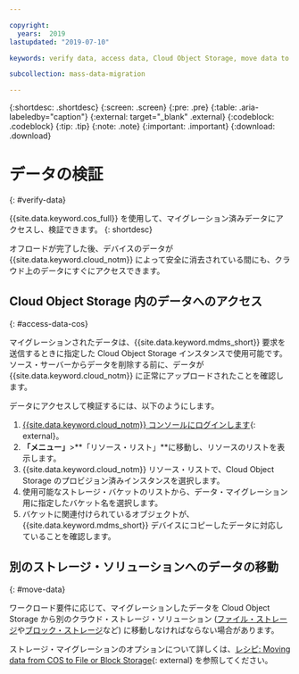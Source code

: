 ```yaml
---

copyright:
  years:  2019
lastupdated: "2019-07-10"

keywords: verify data, access data, Cloud Object Storage, move data to Block Storage, move data to File Storage

subcollection: mass-data-migration

---
```


{:shortdesc: .shortdesc}
{:screen: .screen}
{:pre: .pre}
{:table: .aria-labeledby="caption"}
{:external: target="_blank" .external}
{:codeblock: .codeblock}
{:tip: .tip}
{:note: .note}
{:important: .important}
{:download: .download}

# データの検証
{: #verify-data}

{{site.data.keyword.cos_full}} を使用して、マイグレーション済みデータにアクセスし、検証できます。
{: shortdesc}

オフロードが完了した後、デバイスのデータが {{site.data.keyword.cloud_notm}} によって安全に消去されている間にも、クラウド上のデータにすぐにアクセスできます。

## Cloud Object Storage 内のデータへのアクセス
{: #access-data-cos}

マイグレーションされたデータは、{{site.data.keyword.mdms_short}} 要求を送信するときに指定した Cloud Object Storage インスタンスで使用可能です。ソース・サーバーからデータを削除する前に、データが {{site.data.keyword.cloud_notm}} に正常にアップロードされたことを確認します。

データにアクセスして検証するには、以下のようにします。 

1. [{{site.data.keyword.cloud_notm}} コンソールにログインします](https://{DomainName}/){: external}。
2. **「メニュー」**&gt;**「リソース・リスト」**に移動し、リソースのリストを表示します。
3. {{site.data.keyword.cloud_notm}} リソース・リストで、Cloud Object Storage のプロビジョン済みインスタンスを選択します。
4. 使用可能なストレージ・バケットのリストから、データ・マイグレーション用に指定したバケット名を選択します。
5. バケットに関連付けられているオブジェクトが、{{site.data.keyword.mdms_short}} デバイスにコピーしたデータに対応していることを確認します。

## 別のストレージ・ソリューションへのデータの移動
{: #move-data}

ワークロード要件に応じて、マイグレーションしたデータを Cloud Object Storage から別のクラウド・ストレージ・ソリューション ([ファイル・ストレージ](https://{DomainName}/catalog/infrastructure/file-storage)や[ブロック・ストレージ](https://{DomainName}/catalog/infrastructure/block-storage)など) に移動しなければならない場合があります。 

ストレージ・マイグレーションのオプションについて詳しくは、[レシピ: Moving data from COS to File or Block Storage](https://developer.ibm.com/recipes/tutorials/moving-data-from-cos-to-file-or-block-storage/){: external} を参照してください。

